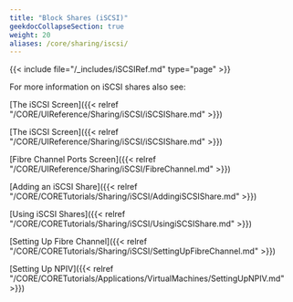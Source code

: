 ```yaml
---
title: "Block Shares (iSCSI)"
geekdocCollapseSection: true
weight: 20
aliases: /core/sharing/iscsi/
---
```


{{< include file="/_includes/iSCSIRef.md" type="page" >}}

For more information on iSCSI shares also see:

[The iSCSI Screen]({{< relref "/CORE/UIReference/Sharing/iSCSI/iSCSIShare.md" >}})

[The iSCSI Screen]({{< relref "/CORE/UIReference/Sharing/iSCSI/iSCSIShare.md" >}})

[Fibre Channel Ports Screen]({{< relref "/CORE/UIReference/Sharing/iSCSI/FibreChannel.md" >}})

[Adding an iSCSI Share]({{< relref "/CORE/CORETutorials/Sharing/iSCSI/AddingiSCSIShare.md" >}}) 

[Using iSCSI Shares]({{< relref "/CORE/CORETutorials/Sharing/iSCSI/UsingiSCSIShare.md" >}})

[Setting Up Fibre Channel]({{< relref "/CORE/CORETutorials/Sharing/iSCSI/SettingUpFibreChannel.md" >}})

[Setting Up NPIV]({{< relref "/CORE/CORETutorials/Applications/VirtualMachines/SettingUpNPIV.md" >}})

